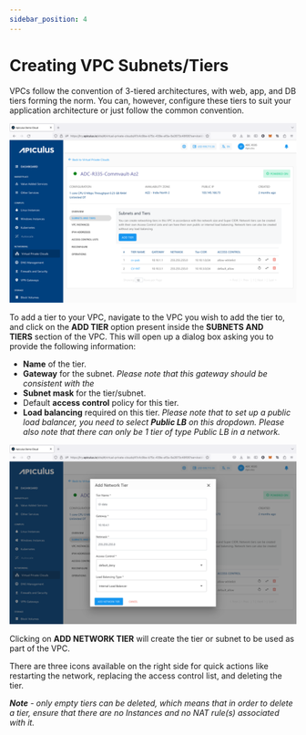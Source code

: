 ```yaml
---
sidebar_position: 4
---
```

# Creating VPC Subnets/Tiers

VPCs follow the convention of 3-tiered architectures, with web, app, and DB tiers forming the norm. You can, however, configure these tiers to suit your application architecture or just follow the common convention.

![Creating VPC Subnets/Tiers](img/VPCSubnets1.png)

To add a tier to your VPC, navigate to the VPC you wish to add the tier to, and click on the **ADD TIER** option present inside the **SUBNETS AND TIERS** section of the VPC. This will open up a dialog box asking you to provide the following information:

- **Name** of the tier.
- **Gateway** for the subnet. _Please note that this gateway should be consistent with the_ 
- **Subnet mask** for the tier/subnet.
- Default **access control** policy for this tier.
- **Load balancing** required on this tier. _Please note that to set up a public load balancer, you need to select_ **_Public LB_** _on this dropdown. Please also note that there can only be 1 tier of type Public LB in a network._

![Creating VPC Subnets/Tiers](img/VPCSubnets2.png)

Clicking on **ADD NETWORK TIER** will create the tier or subnet to be used as part of the VPC.

There are three icons available on the right side for quick actions like restarting the network, replacing the access control list, and deleting the tier.

_**Note** - only empty tiers can be deleted, which means that in order to delete a tier, ensure that there are no Instances and no NAT rule(s) associated with it._